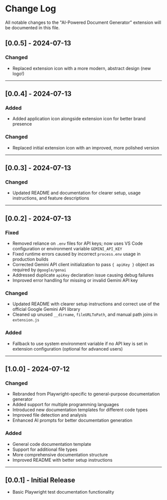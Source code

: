 # Change Log

All notable changes to the "AI-Powered Document Generator" extension will be documented in this file.

## [0.0.5] - 2024-07-13

### Changed
- Replaced extension icon with a more modern, abstract design (new logo!)

---

## [0.0.4] - 2024-07-13

### Added
- Added application icon alongside extension icon for better brand presence

### Changed
- Replaced initial extension icon with an improved, more polished version

---

## [0.0.3] - 2024-07-13

### Changed
- Updated README and documentation for clearer setup, usage instructions, and feature descriptions

---

## [0.0.2] - 2024-07-13

### Fixed
- Removed reliance on `.env` files for API keys; now uses VS Code configuration or environment variable `GEMINI_API_KEY`
- Fixed runtime errors caused by incorrect `process.env` usage in production builds
- Corrected Gemini API client initialization to pass `{ apiKey }` object as required by `@google/genai`
- Addressed duplicate `apiKey` declaration issue causing debug failures
- Improved error handling for missing or invalid Gemini API key

### Changed
- Updated README with clearer setup instructions and correct use of the official Google Gemini API library
- Cleaned up unused `__dirname`, `fileURLToPath`, and manual path joins in `extension.js`

### Added
- Fallback to use system environment variable if no API key is set in extension configuration (optional for advanced users)

---

## [1.0.0] - 2024-07-12

### Changed
- Rebranded from Playwright-specific to general-purpose documentation generator
- Added support for multiple programming languages
- Introduced new documentation templates for different code types
- Improved file detection and analysis
- Enhanced AI prompts for better documentation generation

### Added
- General code documentation template
- Support for additional file types
- More comprehensive documentation structure
- Improved README with better setup instructions

---

## [0.0.1] - Initial Release
- Basic Playwright test documentation functionality